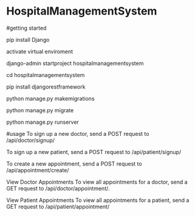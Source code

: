 # HospitalManagementSystem


#getting started

pip install Django

activate virtual enviroment

django-admin startproject hospitalmanagementsystem

cd hospitalmanagementsystem

pip install djangorestframework

python manage.py makemigrations

python manage.py migrate

python manage.py runserver

#usage
To sign up a new doctor, send a POST request to /api/doctor/signup/

To sign up a new patient, send a POST request to /api/patient/signup/

To create a new appointment, send a POST request to /api/appointment/create/

View Doctor Appointments
To view all appointments for a doctor, send a GET request to /api/doctor/appointment/.

View Patient Appointments
To view all appointments for a patient, send a GET request to /api/patient/appointment/


